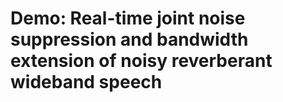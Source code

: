 # Demo: Real-time joint noise suppression and bandwidth extension of noisy reverberant wideband speech

